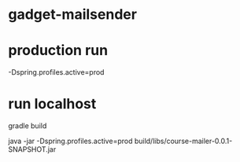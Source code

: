 # gadget-mailsender


# production run 
-Dspring.profiles.active=prod

# run localhost

gradle build

java -jar -Dspring.profiles.active=prod build/libs/course-mailer-0.0.1-SNAPSHOT.jar